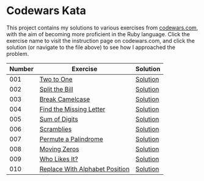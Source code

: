 # Codewars Kata
This project contains my solutions to various exercises from [codewars.com](www.codewars.com), with the aim of becoming more proficient in the Ruby language. Click the exercise name to visit the instruction page on codewars.com, and click the solution (or navigate to the file above) to see how I approached the problem.

| Number | Exercise | Solution |
|---|---|---|
| 001 | [Two to One](https://www.codewars.com/kata/5656b6906de340bd1b0000ac/ruby) | [Solution](https://github.com/gloyens/codewars-kata/blob/main/001-two-to-one.rb) |
| 002 | [Split the Bill](https://www.codewars.com/kata/5641275f07335295f10000d0/ruby) | [Solution](https://github.com/gloyens/codewars-kata/blob/main/002-split-the-bill.rb) |
| 003 | [Break Camelcase](https://www.codewars.com/kata/5208f99aee097e6552000148/ruby) | [Solution](https://github.com/gloyens/codewars-kata/blob/main/003-break-camelcase.rb) |
| 004 | [Find the Missing Letter](https://www.codewars.com/kata/5839edaa6754d6fec10000a2/ruby) | [Solution](https://github.com/gloyens/codewars-kata/blob/main/004-find-the-missing-letter.rb) |
| 005 | [Sum of Digits](https://www.codewars.com/kata/541c8630095125aba6000c00/ruby) | [Solution](https://github.com/gloyens/codewars-kata/blob/main/005-sum-of-digits.rb)
| 006 | [Scramblies](https://www.codewars.com/kata/55c04b4cc56a697bb0000048/ruby) | [Solution](https://github.com/gloyens/codewars-kata/blob/main/006-scramblies.rb) |
| 007 | [Permute a Palindrome](https://www.codewars.com/kata/58ae6ae22c3aaafc58000079/ruby) | [Solution](https://github.com/gloyens/codewars-kata/blob/main/007-permute-a-palindrome.rb)
| 008 | [Moving Zeros](https://www.codewars.com/kata/52597aa56021e91c93000cb0/ruby) | [Solution](https://github.com/gloyens/codewars-kata/blob/main/008-moving-zeros.rb) |
| 009 | [Who Likes It?](https://www.codewars.com/kata/5266876b8f4bf2da9b000362/ruby) | [Solution](https://github.com/gloyens/codewars-kata/blob/main/009-who-likes-it.rb) |
| 010 | [Replace With Alphabet Position](https://www.codewars.com/kata/546f922b54af40e1e90001da/ruby) | [Solution](https://github.com/gloyens/codewars-kata/blob/main/010-replace-with-alphabet-position.rb) |
